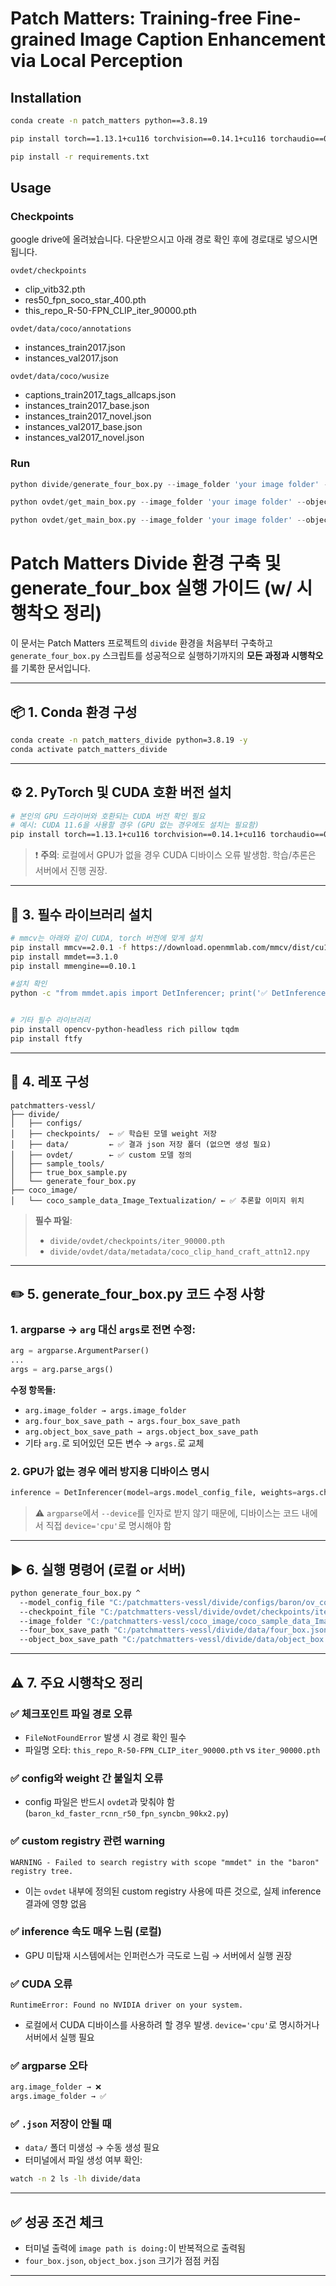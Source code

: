 # Patch Matters: Training-free Fine-grained Image Caption Enhancement via Local Perception


## Installation

```bash
conda create -n patch_matters python==3.8.19

pip install torch==1.13.1+cu116 torchvision==0.14.1+cu116 torchaudio==0.13.1 --extra-index-url https://download.pytorch.org/whl/cu116

pip install -r requirements.txt
```

## Usage

### Checkpoints

google drive에 올려놨습니다. 다운받으시고 아래 경로 확인 후에 경로대로 넣으시면 됩니다.

`ovdet/checkpoints`
- clip_vitb32.pth
- res50_fpn_soco_star_400.pth
- this_repo_R-50-FPN_CLIP_iter_90000.pth

`ovdet/data/coco/annotations`
- instances_train2017.json
- instances_val2017.json

`ovdet/data/coco/wusize`
- captions_train2017_tags_allcaps.json
- instances_train2017_base.json
- instances_train2017_novel.json
- instances_val2017_base.json
- instances_val2017_novel.json


### Run

```python
python divide/generate_four_box.py --image_folder 'your image folder' --four_box_save_path 'four_box.json' --object_box_save_path 'object_box.json'

python ovdet/get_main_box.py --image_folder 'your image folder' --object_box_save_path 'object_box.json' --main_box_save_path 'main_box.json'

python ovdet/get_main_box.py --image_folder 'your image folder' --object_box_save_path 'object_box.json' --main_box_save_path 'main_box.json'
```



# Patch Matters Divide 환경 구축 및 generate\_four\_box 실행 가이드 (w/ 시행착오 정리)

이 문서는 Patch Matters 프로젝트의 `divide` 환경을 처음부터 구축하고 `generate_four_box.py` 스크립트를 성공적으로 실행하기까지의 **모든 과정과 시행착오**를 기록한 문서입니다.

---

## 📦 1. Conda 환경 구성

```bash
conda create -n patch_matters_divide python=3.8.19 -y
conda activate patch_matters_divide
```

---

## ⚙️ 2. PyTorch 및 CUDA 호환 버전 설치

```bash
# 본인의 GPU 드라이버와 호환되는 CUDA 버전 확인 필요
# 예시: CUDA 11.6을 사용할 경우 (GPU 없는 경우에도 설치는 필요함)
pip install torch==1.13.1+cu116 torchvision==0.14.1+cu116 torchaudio==0.13.1 --index-url https://download.pytorch.org/whl/cu116
```

> ❗ **주의**: 로컬에서 GPU가 없을 경우 CUDA 디바이스 오류 발생함. 학습/추론은 서버에서 진행 권장.

---

## 📂 3. 필수 라이브러리 설치

```bash
# mmcv는 아래와 같이 CUDA, torch 버전에 맞게 설치
pip install mmcv==2.0.1 -f https://download.openmmlab.com/mmcv/dist/cu116/torch1.13/index.html
pip install mmdet==3.1.0
pip install mmengine==0.10.1

#설치 확인
python -c "from mmdet.apis import DetInferencer; print('✅ DetInferencer import OK')"


# 기타 필수 라이브러리
pip install opencv-python-headless rich pillow tqdm
pip install ftfy
```



---

## 📁 4. 레포 구성

```
patchmatters-vessl/
├── divide/
│   ├── configs/
│   ├── checkpoints/  ← ✅ 학습된 모델 weight 저장
│   ├── data/         ← ✅ 결과 json 저장 폴더 (없으면 생성 필요)
│   ├── ovdet/        ← ✅ custom 모델 정의
│   ├── sample_tools/
│   ├── true_box_sample.py
│   └── generate_four_box.py
├── coco_image/
│   └── coco_sample_data_Image_Textualization/ ← ✅ 추론할 이미지 위치
```

> **필수 파일**:
>
> * `divide/ovdet/checkpoints/iter_90000.pth`
> * `divide/ovdet/data/metadata/coco_clip_hand_craft_attn12.npy`

---

## ✏️ 5. generate\_four\_box.py 코드 수정 사항

### 1. argparse → `arg` 대신 `args`로 전면 수정:

```python
arg = argparse.ArgumentParser()
...
args = arg.parse_args()
```

**수정 항목들:**

* `arg.image_folder → args.image_folder`
* `arg.four_box_save_path → args.four_box_save_path`
* `arg.object_box_save_path → args.object_box_save_path`
* 기타 `arg.`로 되어있던 모든 변수 → `args.`로 교체

### 2. GPU가 없는 경우 에러 방지용 디바이스 명시

```python
inference = DetInferencer(model=args.model_config_file, weights=args.checkpoint_file, device='cpu')
```

> ⚠️ `argparse`에서 `--device`를 인자로 받지 않기 때문에, 디바이스는 코드 내에서 직접 `device='cpu'`로 명시해야 함

---

## ▶️ 6. 실행 명령어 (로컬 or 서버)

```bash
python generate_four_box.py ^
  --model_config_file "C:/patchmatters-vessl/divide/configs/baron/ov_coco/baron_kd_faster_rcnn_r50_fpn_syncbn_90kx2.py" ^
  --checkpoint_file "C:/patchmatters-vessl/divide/ovdet/checkpoints/iter_90000.pth" ^
  --image_folder "C:/patchmatters-vessl/coco_image/coco_sample_data_Image_Textualization" ^
  --four_box_save_path "C:/patchmatters-vessl/divide/data/four_box.json" ^
  --object_box_save_path "C:/patchmatters-vessl/divide/data/object_box.json"
```

---

## ⚠️ 7. 주요 시행착오 정리

### ✅ 체크포인트 파일 경로 오류

* `FileNotFoundError` 발생 시 경로 확인 필수
* 파일명 오타: `this_repo_R-50-FPN_CLIP_iter_90000.pth` vs `iter_90000.pth`

### ✅ config와 weight 간 불일치 오류

* config 파일은 반드시 `ovdet`과 맞춰야 함 (`baron_kd_faster_rcnn_r50_fpn_syncbn_90kx2.py`)

### ✅ custom registry 관련 warning

```
WARNING - Failed to search registry with scope "mmdet" in the "baron" registry tree.
```

* 이는 `ovdet` 내부에 정의된 custom registry 사용에 따른 것으로, 실제 inference 결과에 영향 없음

### ✅ inference 속도 매우 느림 (로컬)

* GPU 미탑재 시스템에서는 인퍼런스가 극도로 느림 → 서버에서 실행 권장

### ✅ CUDA 오류

```
RuntimeError: Found no NVIDIA driver on your system.
```

* 로컬에서 CUDA 디바이스를 사용하려 할 경우 발생. `device='cpu'`로 명시하거나 서버에서 실행 필요

### ✅ argparse 오타

```python
arg.image_folder → ❌
args.image_folder → ✅
```

### ✅ `.json` 저장이 안될 때

* `data/` 폴더 미생성 → 수동 생성 필요
* 터미널에서 파일 생성 여부 확인:

```bash
watch -n 2 ls -lh divide/data
```

---

## ✅ 성공 조건 체크

* 터미널 출력에 `image path is doing:`이 반복적으로 출력됨
* `four_box.json`, `object_box.json` 크기가 점점 커짐

---
